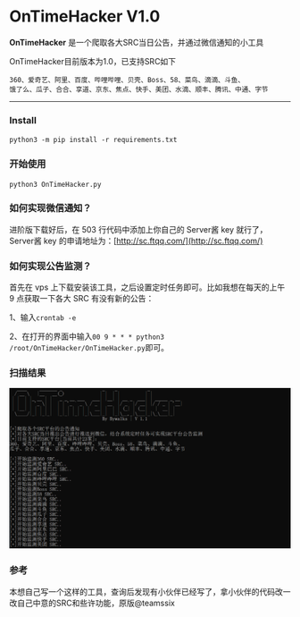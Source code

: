 # OnTimeHacker V1.0 #

**OnTimeHacker** 是一个爬取各大SRC当日公告，并通过微信通知的小工具

OnTimeHacker目前版本为1.0，已支持SRC如下
```
360、爱奇艺、阿里、百度、哔哩哔哩、贝壳、Boss、58、菜鸟、滴滴、斗鱼、
饿了么、瓜子、合合、享道、京东、焦点、快手、美团、水滴、顺丰、腾讯、中通、字节
```

------

### Install ###

```
python3 -m pip install -r requirements.txt
```

### 开始使用 ###

```
python3 OnTimeHacker.py
```

### 如何实现微信通知？

进阶版下载好后，在 503 行代码中添加上你自己的 Server酱 key 就行了， Server酱 key 的申请地址为：[http://sc.ftqq.com/](http://sc.ftqq.com/)

### 如何实现公告监测？

首先在 vps 上下载安装该工具，之后设置定时任务即可。比如我想在每天的上午 9 点获取一下各大 SRC 有没有新的公告：

1、输入`crontab -e`

2、在打开的界面中输入`00 9 * * * python3 /root/OnTimeHacker/OnTimeHacker.py`即可。

### 扫描结果 ###

![All](./image/OnTimeHacker.jpg)

### 参考 ###
本想自己写一个这样的工具，查询后发现有小伙伴已经写了，拿小伙伴的代码改一改自己中意的SRC和些许功能，原版@teamssix

